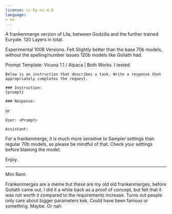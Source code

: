 ```yaml
---
license: cc-by-nc-4.0
language:
- en
---
```


A frankenmerge version of Lila, between Godzilla and the further trained Euryale. 120 Layers in total.

Experimental 100B Versions. Felt Slightly better than the base 70b models, without the spelling/number issues 120b models like Goliath had.

Prompt Template: Vicuna 1.1 / Alpaca | Both Works. I tested.

```
Below is an instruction that describes a task. Write a response that appropriately completes the request.

### Instruction:
{prompt}

### Response:

```

or

```
User: <Prompt>

Assistant:
```

For a frankenmerge, it is much more sensitive to Sampler settings than regular 70b models, so please be mindful of that. Check your settings before blaming the model.

Enjoy.

***

Mini Rant:

Frankenmerges are a meme but these are my old old frankenmerges, before Goliath came out, I did it a while back as a proof of concept, but felt that it was not worth it compared to the requirements increase. 
Turns out people only care about bigger parameters kek. Could have been famous or something. Maybe. Or nah.

